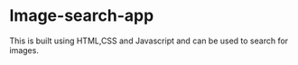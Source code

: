 # Image-search-app
This is built using HTML,CSS and Javascript and can be used to search for images.
